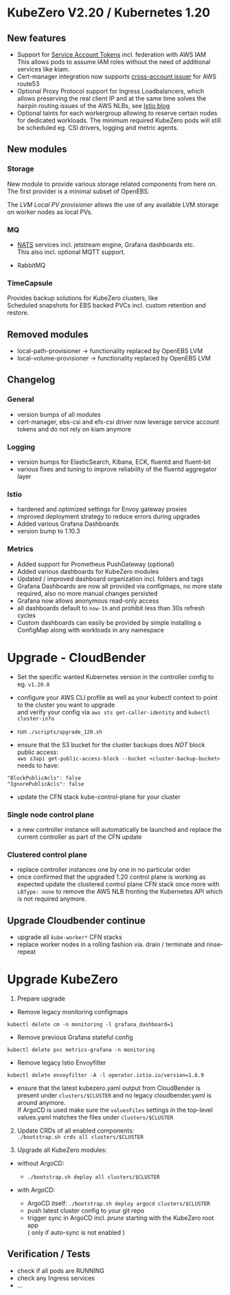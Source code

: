 # KubeZero V2.20 / Kubernetes 1.20

## New features
- Support for [Service Account Tokens](https://kubernetes.io/docs/tasks/configure-pod-container/configure-service-account/#service-account-token-volume-projection) incl. federation with AWS IAM  
This allows pods to assume IAM roles without the need of additional services like kiam.
- Cert-manager integration now supports [cross-account issuer](https://cert-manager.io/docs/configuration/acme/dns01/route53/#cross-account-access) for AWS route53
- Optional Proxy Protocol support for Ingress Loadbalancers, which allows preserving the real client IP and at the same time solves the hairpin routing issues of the AWS NLBs, see [Istio blog](https://istio.io/v1.9/blog/2020/show-source-ip/)
- Optional taints for each workergroup allowing to reserve certain nodes for dedicated workloads. The minimum required KubeZero pods will still be scheduled eg. CSI drivers, logging and metric agents.

## New modules
### Storage
New module to provide various storage related components from here on. The first provider is a minimal subset of OpenEBS.  

The *LVM Local PV provisioner* allows the use of any available LVM storage on worker nodes as local PVs.
 
### MQ

- [NATS](https://docs.nats.io/jetstream/jetstream) services incl. jetstream engine, Grafana dashboards etc.  
This also incl. optional MQTT support.

- RabbitMQ

### TimeCapsule
Provides backup solutions for KubeZero clusters, like  
Scheduled snapshots for EBS backed PVCs incl. custom retention and restore.

## Removed modules
- local-path-provisioner -> functionality replaced by OpenEBS LVM
- local-volume-provisioner -> functionality replaced by OpenEBS LVM

## Changelog

### General
- version bumps of all modules
- cert-manager, ebs-csi and efs-csi driver now leverage service account tokens and do not rely on kiam anymore

### Logging
- version bumps for ElasticSearch, Kibana, ECK, fluentd and fluent-bit
- various fixes and tuning to improve reliability of the fluentd aggregator layer

### Istio
- hardened and optimized settings for Envoy gateway proxies
- improved deployment strategy to reduce errors during upgrades
- Added various Grafana Dashboards
- version bump to 1.10.3

### Metrics
- Added support for Prometheus PushGateway (optional)
- Added various dashboards for KubeZero modules
- Updated / improved dashboard organization incl. folders and tags
- Grafana Dashboards are now all provided via configmaps, no more state required, also no more manual changes persisted
- Grafana now allows anonymous read-only access
- all dashboards default to `now-1h` and prohibit less than 30s refresh cycles
- Custom dashboards can easily be provided by simple installing a ConfigMap along with workloads in any namespace


# Upgrade - CloudBender
- Set the specific wanted Kubernetes version in the controller config to eg. `v1.20.8`
- configure your AWS CLI profile as well as your kubectl context to point to the cluster you want to upgrade  
and verify your config via `aws sts get-caller-identity` and `kubectl cluster-info`

- run `./scripts/upgrade_120.sh`

- ensure that the S3 bucket for the cluster backups does *NOT* block public access:  
`aws s3api get-public-access-block --bucket <cluster-backup-bucket>`  
needs to have:

```
"BlockPublicAcls": false
"IgnorePublicAcls": false
```
- update the CFN stack kube-control-plane for your cluster

### Single node control plane
- a new controller instance will automatically be launched and replace the current controller as part of the CFN update

### Clustered control plane
- replace controller instances one by one in no particular order
- once confirmed that the upgraded 1.20 control plane is working as expected update the clustered control plane CFN stack once more with `LBType: none` to remove the AWS NLB fronting the Kubernetes API which is not required anymore.

## Upgrade Cloudbender continue
- upgrade all `kube-worker*` CFN stacks
- replace worker nodes in a rolling fashion via. drain / terminate and rinse-repeat

# Upgrade KubeZero
1. Prepare upgrade
- Remove legacy monitoring configmaps
```
kubectl delete cm -n monitoring -l grafana_dashboard=1
```

- Remove previous Grafana stateful config
```
kubectl delete pvc metrics-grafana -n monitoring
```

- Remove legacy Istio Envoyfilter
```
kubectl delete envoyfilter -A -l operator.istio.io/version=1.6.9
```

- ensure that the latest kubezero.yaml output from CloudBender is present under `clusters/$CLUSTER` and no legacy cloudbender.yaml is around anymore.  
If ArgoCD is used make sure the `valuesFiles` settings in the top-level values.yaml matches the files under `clusters/$CLUSTER`

2. Update CRDs of all enabled components:  
`./bootstrap.sh crds all clusters/$CLUSTER`

3. Upgrade all KubeZero modules:  
- without ArgoCD:  
  - `./bootstrap.sh deploy all clusters/$CLUSTER`  
- with ArgoCD:  

  - ArgoCD itself: `./bootstrap.sh deploy argocd clusters/$CLUSTER`
  - push latest cluster config to your git repo
  - trigger sync in ArgoCD incl. *prune* starting with the KubeZero root app  
( only if auto-sync is not enabled )

## Verification / Tests
- check if all pods are RUNNING
- check any Ingress services
- ...

